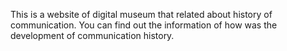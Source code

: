 This is a website of digital museum that related about history of communication. You can find out the information of how was the development of communication history.
